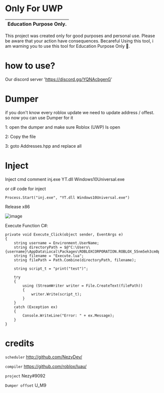 # Only For UWP 

|Education Purpose Only.|
|-------------------------------------------------|
This project was created only for good purposes and personal use.
Please be aware that your action have consequences.
Becareful Using this tool, i am warning you to use this tool for Education Purpose Only 👀.


# how to use?

Our discord server 'https://discord.gg/YQNAcbgenG'

# Dumper  

if you don't know every roblox update we need to update address / offest. so now you can use Dumper for it 

1: open the dumper and make sure Roblox (UWP) Is open 

2: Copy the file

3: goto Addresses.hpp and replace all 

# Inject

Inject cmd comment inj.exe YT.dll Windows10Universal.exe

or c# code for inject 

    Process.Start("inj.exe", "YT.dll Windows10Universal.exe")

Release x86

![image](https://github.com/YTGuest/Roblox-UWP-API/assets/141551264/442f002d-7c8a-43d5-97ed-02675baf3f27)


Execute Function C#: 

    private void Execute_Click(object sender, EventArgs e)
    {
        string username = Environment.UserName;
        string directoryPath = $@"C:\Users\{username}\AppData\Local\Packages\ROBLOXCORPORATION.ROBLOX_55nm5eh3cm0pr\AC";
        string filename = "Execute.lua";
        string filePath = Path.Combine(directoryPath, filename);
    
        string script_t = "print("test")";
    
        try
        {
            using (StreamWriter writer = File.CreateText(filePath))
            {
                writer.Write(script_t);
            }
        }
        catch (Exception ex)
        {
            Console.WriteLine("Error: " + ex.Message);
        }       
    }


# credits

`scheduler` http://github.com/NezyDev/

`compiler` https://github.com/roblox/luau/

`project` Nezy#9092

`Dumper offset` U_M9
